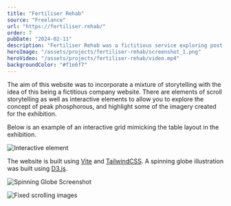 ```yaml
---
title: "Fertiliser Rehab"
source: "Freelance"
url: "https://fertiliser.rehab/"
order: 7
pubDate: "2024-02-11"
description: "Fertiliser Rehab was a fictitious service exploring post-peak phosphorus times coming in the future, part of the Inspiration Forum LAB organized by Ji.hlava. A website was designed to complement the physical exhibition and explore in more depth the concepts and ideas on display."
heroImage: "/assets/projects/fertiliser-rehab/screenshot_1.png"
heroVideo: "/assets/projects/fertiliser-rehab/video.mp4"
backgroundColor: "#f1e6f7"
---
```


The aim of this website was to incorporate a mixture of storytelling with the idea of this being a fictitious company website. There are elements of scroll storytelling as well as interactive elements to allow you to explore the concept of peak phosphorous, and highlight some of the imagery created for the exhibition.

Below is an example of an interactive grid mimicking the table layout in the exhibition.

![Interactive element](/assets/projects/fertiliser-rehab/screenshot_2.png)

The website is built using [Vite](https://vitejs.dev) and [TailwindCSS](https://tailwindcss.com). A spinning globe illustration was built using [D3.js](https://d3js.org).

![Spinning Globe Screenshot](/assets/projects/fertiliser-rehab/screenshot_3.png)

![Fixed scrolling images](/assets/projects/fertiliser-rehab/screenshot_4.png)
